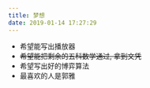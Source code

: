 ```yaml
---
title: 梦想
date: 2019-01-14 17:27:29
---
```



- 希望能写出播放器
- ~~希望能把剩余的五科数学通过, 拿到文凭~~
- 希望写出好的博弈算法
- 最喜欢的人是郭雅
